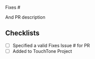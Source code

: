 Fixes #

And PR description

## Checklists
- [ ] Specified a valid Fixes Issue # for PR
- [ ] Added to TouchTone Project
